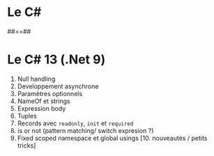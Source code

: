 <!-- .slide: class="transition-bg-sfeir-2" -->

# Le C#

##==##

# Le C# 13 (.Net 9)

1. Null handling
2. Developpement asynchrone
3. Paramètres optionnels
4. NameOf et strings
5. Expression body
6. Tuples
7. Records avec `readonly`, `init` et `required`
8. is or not (pattern matching/ switch expresion ?)
9. Fixed scoped namespace et global usings
   [10. nouveautés / petits tricks]
